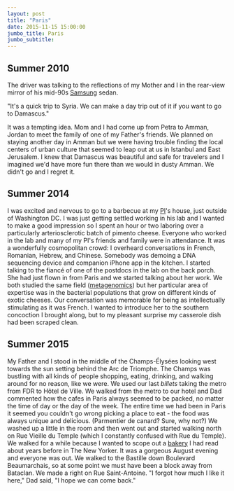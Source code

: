 ```yaml
---
layout: post
title: "Paris"
date: 2015-11-15 15:00:00
jumbo_title: Paris
jumbo_subtitle:
---
```


## Summer 2010

The driver was talking to the reflections of my Mother and I in the rear-view
mirror of his mid-90s [Samsung](https://en.wikipedia.org/wiki/Renault_Samsung_Motors) sedan.

"It's a quick trip to Syria. We can make a day trip out of it if you want to go
to Damascus."

It was a tempting idea. Mom and I had come up from Petra to Amman, Jordan to
meet the family of one of my Father's friends. We planned on staying another
day in Amman but we were having trouble finding the local centers of urban
culture that seemed to leap out at us in Istanbul and East Jerusalem. I knew
that Damascus was beautiful and safe for travelers and I imagined we'd have
more fun there than we would in dusty Amman. We didn't go and I regret it.

## Summer 2014

I was excited and nervous to go to a barbecue at my [PI](https://en.wikipedia.org/wiki/Principal_investigator)'s 
house, just outside of Washington DC. I was just getting settled working in his
lab and I wanted to make a good impression so I spent an hour or two laboring
over a particularly arteriosclerotic batch of pimento cheese. Everyone who
worked in the lab and many of my PI's friends and family were in attendance. It
was a wonderfully cosmopolitan crowd: I overheard conversations in French,
Romanian, Hebrew, and Chinese. Somebody was demoing a DNA sequencing device and
companion iPhone app in the kitchen. I started talking to the fiancé of one of
the postdocs in the lab on the back porch. She had just flown in from Paris and we
started talking about her work. We both studied the same field ([metagenomics](https://en.wikipedia.org/wiki/Metagenomics))
but her particular area of expertise was in the bacterial populations that
grow on different kinds of exotic cheeses. Our conversation was memorable for
being as intellectually stimulating as it was French. I wanted to introduce her
to the southern concoction I brought along, but to my pleasant surprise my casserole
dish had been scraped clean.

## Summer 2015

My Father and I stood in the middle of the Champs-Élysées looking west towards
the sun setting behind the Arc de Triomphe. The Champs was bustling with all
kinds of people shopping, eating, drinking, and walking around for no reason,
like we were. We used our last *billets* taking the metro from FDR to Hôtel de 
Ville. We walked from the metro to our hotel and Dad commented how the cafes in
Paris always seemed to be packed, no matter the time of day or the day of the
week. The entire time we had been in Paris it seemed you couldn't go wrong 
picking a place to eat - the food was always unique and delicious. (Parmentier 
de canard? Sure, why not?) We washed up a little in the room and then went out
and started walking north on Rue Vieille du Temple (which I constantly confused
with Rue du Temple). We walked for a while because I wanted to scope out a
[bakery](http://www.newyorker.com/magazine/2012/12/03/bread-winner) I had read 
about years before in The New Yorker. It was a gorgeous August evening and everyone
was out. We walked to the Bastille down Boulevard Beaumarchais, so at some point
we must have been a block away from Bataclan. We made a right on Rue Saint-Antoine.
"I forgot how much I like it here," Dad said, "I hope we can come back."